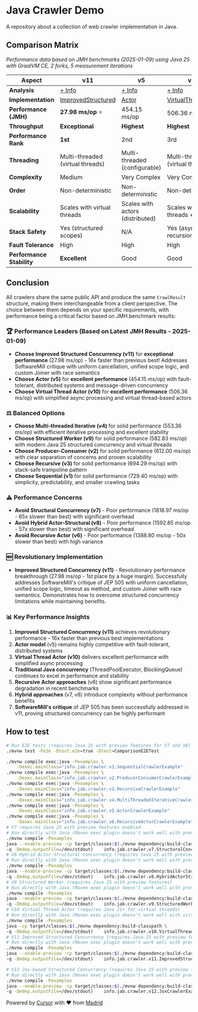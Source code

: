 # Java Crawler Demo

A repository about a collection of web crawler implementation in Java.

## Comparison Matrix

*Performance data based on JMH benchmarks (2025-01-09) using Java 25 with GraalVM CE, 2 forks, 5 measurement iterations*

| Aspect | v11 | v5 | v10 | v4 | v9 | v2 | v3 | v1 | v6 | v8 | v7 |
|--------|----|----|----|----|----|----|----|----|----|----|----|
| **Analysis** | [+ Info](./docs/v11/README.md) | [+ Info](./docs/v5/README.md) | [+ Info](./docs/v10/README.md) | [+ Info](./docs/v4/README.md) | [+ Info](./docs/v9/README.md) | [+ Info](./docs/v2/README.md) | [+ Info](./docs/v3/README.md) | [+ Info](./docs/v1/README.md) | [+ Info](./docs/v6/README.md) | [+ Info](./docs/v8/README.md) | [+ Info](./docs/v7/README.md) |
| **Implementation** | [ImprovedStructured](./src/main/java/info/jab/crawler/v11/ImprovedStructuredCrawler.java) | [Actor](./src/main/java/info/jab/crawler/v5/ActorCrawler.java) | [VirtualThreadActor](./src/main/java/info/jab/crawler/v10/VirtualThreadActorCrawler.java) | [MultiThreadedIterative](./src/main/java/info/jab/crawler/v4/MultiThreadedIterativeCrawler.java) | [StructuredWorker](./src/main/java/info/jab/crawler/v9/StructuredWorkerCrawler.java) | [ProducerConsumer](./src/main/java/info/jab/crawler/v2/ProducerConsumerCrawler.java) | [Recursive](./src/main/java/info/jab/crawler/v3/RecursiveCrawler.java) | [Sequential](./src/main/java/info/jab/crawler/v1/SequentialCrawler.java) | [RecursiveActor](./src/main/java/info/jab/crawler/v6/RecursiveActorCrawler.java) | [HybridActorStructural](./src/main/java/info/jab/crawler/v8/HybridActorStructuralCrawler.java) | [StructuralConcurrency](./src/main/java/info/jab/crawler/v7/StructuralConcurrencyCrawler.java) |
| **Performance (JMH)** | **27.98 ms/op** ⭐ | 454.15 ms/op | 506.36 ms/op | 553.36 ms/op | 582.83 ms/op | 612.00 ms/op | 694.29 ms/op | 729.40 ms/op | 1388.80 ms/op ⚠️ | 1592.85 ms/op ⚠️ | 1818.97 ms/op ⚠️ |
| **Throughput** | **Exceptional** | **Highest** | **Highest** | **Highest** | **Highest** | **Highest** | High | High | Low | Low | Low |
| **Performance Rank** | **1st** | 2nd | 3rd | 4th | 5th | 6th | 7th | 8th | 9th | 10th | 11th |
| **Threading** | Multi-threaded (virtual threads) | Multi-threaded (configurable) | Multi-threaded (virtual threads) | Multi-threaded (configurable) | Multi-threaded (virtual threads) | Multi-threaded (configurable) | Single-threaded | Single-threaded | Multi-threaded (configurable) | Multi-threaded (virtual threads) | Multi-threaded (virtual threads) |
| **Complexity** | Medium | Very Complex | Very Complex | Very Complex | Medium | Complex | Medium | Simple | Very Complex | Complex | Medium |
| **Order** | Non-deterministic | Non-deterministic | Non-deterministic | Non-deterministic | Non-deterministic | Non-deterministic | Deterministic | Deterministic | Non-deterministic | Non-deterministic | Non-deterministic |
| **Scalability** | Scales with virtual threads | Scales with actors (distributed) | Scales with virtual threads + actors | Scales with cores/threads | Scales with virtual threads | Scales with cores/threads | Limited | Limited | Scales with actors (dynamic) | Scales with virtual threads + actors | Scales with virtual threads |
| **Stack Safety** | Yes (structured scopes) | N/A | Yes (async recursion) | N/A | Yes (structured scopes) | N/A | Yes (trampoline) | N/A | Yes (async recursion) | Yes (structured scopes) | Yes (structured scopes) |
| **Fault Tolerance** | High | High | High | Limited | High | Limited | None | None | High | Very High | High |
| **Performance Stability** | **Excellent** | Good | Good | **Excellent** | Good | **Excellent** | Good | Good | Poor | Fair | Fair |


## Conclusion

All crawlers share the same public API and produce the same `CrawlResult` structure, making them interchangeable from a client perspective. The choice between them depends on your specific requirements, with performance being a critical factor based on JMH benchmark results:

### 🏆 **Performance Leaders (Based on Latest JMH Results - 2025-01-09)**
- **Choose Improved Structured Concurrency (v11)** for **exceptional performance** (27.98 ms/op) - 16x faster than previous best! Addresses SoftwareMill critique with uniform cancellation, unified scope logic, and custom Joiner with race semantics
- **Choose Actor (v5)** for **excellent performance** (454.15 ms/op) with fault-tolerant, distributed systems and message-driven concurrency
- **Choose Virtual Thread Actor (v10)** for **excellent performance** (506.36 ms/op) with simplified async processing and virtual thread-based actors

### ⚖️ **Balanced Options**
- **Choose Multi-threaded Iterative (v4)** for solid performance (553.36 ms/op) with efficient iterative processing and excellent stability
- **Choose Structured Worker (v9)** for solid performance (582.83 ms/op) with modern Java 25 structured concurrency and virtual threads
- **Choose Producer-Consumer (v2)** for solid performance (612.00 ms/op) with clear separation of concerns and proven scalability
- **Choose Recursive (v3)** for solid performance (694.29 ms/op) with stack-safe trampoline pattern
- **Choose Sequential (v1)** for solid performance (729.40 ms/op) with simplicity, predictability, and smaller crawling tasks

### ⚠️ **Performance Concerns**
- **Avoid Structural Concurrency (v7)** - Poor performance (1818.97 ms/op - 65x slower than best) with significant overhead
- **Avoid Hybrid Actor-Structural (v8)** - Poor performance (1592.85 ms/op - 57x slower than best) with significant overhead
- **Avoid Recursive Actor (v6)** - Poor performance (1388.80 ms/op - 50x slower than best) with high variance

### 🆕 **Revolutionary Implementation**
- **Improved Structured Concurrency (v11)** - Revolutionary performance breakthrough (27.98 ms/op - 1st place by a huge margin). Successfully addresses SoftwareMill's critique of JEP 505 with uniform cancellation, unified scope logic, timeout as method, and custom Joiner with race semantics. Demonstrates how to overcome structured concurrency limitations while maintaining benefits.

### 📊 **Key Performance Insights**
1. **Improved Structured Concurrency (v11)** achieves revolutionary performance - 16x faster than previous best implementations
2. **Actor model** (v5) remains highly competitive with fault-tolerant, distributed systems
3. **Virtual Thread Actor (v10)** delivers excellent performance with simplified async processing
4. **Traditional Java concurrency** (ThreadPoolExecutor, BlockingQueue) continues to excel in performance and stability
5. **Recursive Actor approaches** (v6) show significant performance degradation in recent benchmarks
6. **Hybrid approaches** (v7, v8) introduce complexity without performance benefits
7. **SoftwareMill's critique** of JEP 505 has been successfully addressed in v11, proving structured concurrency can be highly performant

## How to test

```bash
# Run E2E tests (requires Java 25 with preview features for V7 and V8)
./mvnw test -Pe2e -Dtest.e2e=true -Dtest=ComparisonE2ETest

./mvnw compile exec:java -Pexamples \
    -Dexec.mainClass="info.jab.crawler.v1.SequentialCrawlerExample"
./mvnw compile exec:java -Pexamples \
    -Dexec.mainClass="info.jab.crawler.v2.ProducerConsumerCrawlerExample"
./mvnw compile exec:java -Pexamples \
    -Dexec.mainClass="info.jab.crawler.v3.RecursiveCrawlerExample"
./mvnw compile exec:java -Pexamples \
    -Dexec.mainClass="info.jab.crawler.v4.MultiThreadedIterativeCrawlerExample"
./mvnw compile exec:java -Pexamples \
    -Dexec.mainClass="info.jab.crawler.v5.ActorCrawlerExample"
./mvnw compile exec:java -Pexamples \
    -Dexec.mainClass="info.jab.crawler.v6.RecursiveActorCrawlerExample"
# V7 requires Java 25 with preview features enabled
# Run directly with Java (Maven exec plugin doesn't work well with preview features)
./mvnw compile -Pexamples
java --enable-preview -cp target/classes:$(./mvnw dependency:build-classpath \
-q -Dmdep.outputFile=/dev/stdout)    info.jab.crawler.v7.StructuralConcurrencyCrawlerExample
# V8 Hybrid Actor-Structural Concurrency (requires Java 25 with preview features)
# Run directly with Java (Maven exec plugin doesn't work well with preview features)
./mvnw compile -Pexamples
java --enable-preview -cp target/classes:$(./mvnw dependency:build-classpath \
-q -Dmdep.outputFile=/dev/stdout)    info.jab.crawler.v8.HybridActorStructuralCrawlerExample
# V9 Structured Worker (requires Java 25 with preview features)
# Run directly with Java (Maven exec plugin doesn't work well with preview features)
./mvnw compile -Pexamples
java --enable-preview -cp target/classes:$(./mvnw dependency:build-classpath \
-q -Dmdep.outputFile=/dev/stdout)    info.jab.crawler.v9.StructuredWorkerCrawlerExample
# V10 Virtual Thread Actor (requires Java 21+ for virtual threads)
# Run directly with Java (Maven exec plugin doesn't work well with virtual threads)
./mvnw compile -Pexamples
java -cp target/classes:$(./mvnw dependency:build-classpath \
-q -Dmdep.outputFile=/dev/stdout)    info.jab.crawler.v10.VirtualThreadActorCrawlerExample
# V11 Improved Structured Concurrency (requires Java 25 with preview features)
# Run directly with Java (Maven exec plugin doesn't work well with preview features)
./mvnw compile -Pexamples
java --enable-preview -cp target/classes:$(./mvnw dependency:build-classpath \
-q -Dmdep.outputFile=/dev/stdout)    info.jab.crawler.v11.ImprovedStructuredCrawlerExample

# V12 Jox-based Structured Concurrency (requires Java 25 with preview features)
# Run directly with Java (Maven exec plugin doesn't work well with preview features)
./mvnw compile -Pexamples
java --enable-preview -cp target/classes:$(./mvnw dependency:build-classpath \
-q -Dmdep.outputFile=/dev/stdout)    info.jab.crawler.v12.JoxCrawlerExample
```

Powered by [Cursor](https://www.cursor.com/) with ❤️ from [Madrid](https://www.google.com/maps/place/Community+of+Madrid,+Madrid/@40.4983324,-6.3162283,8z/data=!3m1!4b1!4m6!3m5!1s0xd41817a40e033b9:0x10340f3be4bc880!8m2!3d40.4167088!4d-3.5812692!16zL20vMGo0eGc?entry=ttu&g_ep=EgoyMDI1MDgxOC4wIKXMDSoASAFQAw%3D%3D)
